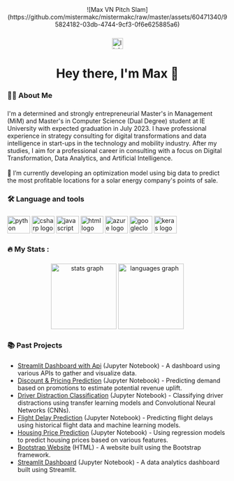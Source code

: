 <div align="center">
  ![Max VN Pitch Slam](https://github.com/mistermakc/mistermakc/raw/master/assets/60471340/95824182-03db-4744-9cf3-0f6e625885a6)
</div>


###

<div align="center">
  <a href="https://www.linkedin.com/in/maxheilingbrunner/" target="_blank">
    <img src="https://img.shields.io/static/v1?message=LinkedIn&logo=linkedin&label=&color=0077B5&logoColor=white&labelColor=&style=for-the-badge" height="25" alt="linkedin logo"  />
  </a>
</div>

###

<h1 align="center">Hey there, I'm Max 👋</h1>

###

<h3 align="left">👨‍💻  About Me</h3>

###

<p align="left">I'm a determined and strongly entrepreneurial Master's in Management (MiM) and Master's in Computer Science (Dual Degree) student at IE University with expected graduation in July 2023. I have professional experience in strategy consulting for digital transformations and data intelligence in start-ups in the technology and mobility industry. After my studies, I aim for a professional career in consulting with a focus on Digital Transformation, Data Analytics, and Artificial Intelligence.<br><br>🔭 I’m currently developing an optimization model using big data to predict the most profitable locations for a solar energy company's points of sale.</p>

###

<h3 align="left">🛠 Language and tools</h3>

###

<div align="left">
  <img src="https://cdn.jsdelivr.net/gh/devicons/devicon/icons/python/python-original.svg" height="40" width="52" alt="python logo"  />
  <img src="https://cdn.jsdelivr.net/gh/devicons/devicon/icons/csharp/csharp-original.svg" height="40" width="52" alt="csharp logo"  />
  <img src="https://cdn.jsdelivr.net/gh/devicons/devicon/icons/javascript/javascript-original.svg" height="40" width="52" alt="javascript logo"  />
  <img src="https://cdn.jsdelivr.net/gh/devicons/devicon/icons/html5/html5-original.svg" height="40" width="52" alt="html logo"  />
  <img src="https://cdn.jsdelivr.net/gh/devicons/devicon/icons/azure/azure-original.svg" height="40" width="52" alt="azure logo"  />
  <img src="https://cdn.jsdelivr.net/gh/devicons/devicon/icons/googlecloud/googlecloud-original.svg" height="40" width="52" alt="googlecloud logo"  />
  <img src="https://cdn.jsdelivr.net/gh/devicons/devicon/icons/keras/keras-original.svg" height="40" width="52" alt="keras logo"  />
</div>

###

<h3 align="left">🔥   My Stats :</h3>

###

<div align="center">
  <img src="https://github-readme-stats.vercel.app/api?username=mistermakc&hide_title=false&hide_rank=false&show_icons=true&include_all_commits=true&count_private=true&disable_animations=false&theme=dracula&locale=en&hide_border=false&order=1" height="150" alt="stats graph"  />
  <img src="https://github-readme-stats.vercel.app/api/top-langs?username=mistermakc&locale=en&hide_title=false&layout=compact&card_width=320&langs_count=5&theme=dracula&hide_border=false&order=2" height="150" alt="languages graph"  />
</div>

###

<h3 align="left">📚 Past Projects</h3>

###

- [Streamlit Dashboard with Api](https://github.com/mistermakc/api-dashboard) (Jupyter Notebook) - A dashboard using various APIs to gather and visualize data.
- [Discount & Pricing Prediction](https://github.com/mistermakc/demand-prediction) (Jupyter Notebook) - Predicting demand based on promotions to estimate potential revenue uplift.
- [Driver Distraction Classification](https://github.com/mistermakc/driver-distraction-classification) (Jupyter Notebook) - Classifying driver distractions using transfer learning models and Convolutional Neural Networks (CNNs).
- [Flight Delay Prediction](https://github.com/mistermakc/flight-delay-prediction) (Jupyter Notebook) - Predicting flight delays using historical flight data and machine learning models.
- [Housing Price Prediction](https://github.com/mistermakc/housing-price-prediction) (Jupyter Notebook) - Using regression models to predict housing prices based on various features.
- [Bootstrap Website](https://github.com/mistermakc/bootstrap-website) (HTML) - A website built using the Bootstrap framework.
- [Streamlit Dashboard](https://github.com/mistermakc/streamlit-dashboard) (Jupyter Notebook) - A data analytics dashboard built using Streamlit.

###
